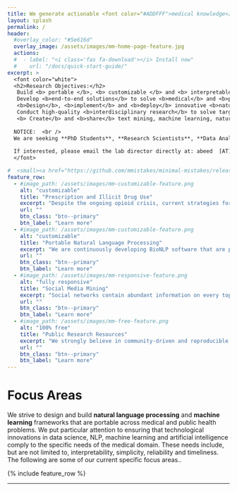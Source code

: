```yaml
---
title: We generate actionable <font color="#ADDFFF">medical knowledge</font> from complex <font color="#ADDFFF">free text</font> data through innovations in <font color="#ADDFFF">data science </font> and <font color="#ADDFFF"> natural language processing </font>
layout: splash
permalink: /
header:
  #overlay_color: "#5e616d"
  overlay_image: /assets/images/mm-home-page-feature.jpg
  actions:
  #  - label: "<i class='fas fa-download'></i> Install now"
  #    url: "/docs/quick-start-guide/"
excerpt: >
  <font color="white">
  <h2>Research Objectives:</h2>
   Build <b> portable </b>, <b> customizable </b> and <b> interpretable </b> systems for health-related free text processing. <br />
   Develop <b>end-to-end solutions</b> to solve <b>medical</b> and <b>public health problems</b> of high significance. <br />
   <b>Design</b>, <b>implement</b> and <b>deploy</b> innovative <b>natural language processing</b> and <b>machine learning</b> methods for health-related free text (and other) data. <br />
   Conduct high-quality <b>interdisciplinary research</b> to solve targeted problems in the <b>broader health domain</b> <br />
   <b> Create</b> and <b>share</b> text mining, machine learning, natural language processing and artificial intelligence software solutions that are <b>easily usable</b> by <b>medical and public health domain experts.</b> <br /> <br />
  
  NOTICE:  <br />
  We are seeking **PhD Students**, **Research Scientists**, **Data Analysts** and **Research Assistants**. Areas of interest include: Natural Language Processing, Machine Learning, Social Media Mining, Statistics and Public Health.<br />
  
  If interested, please email the lab director directly at: abeed  [AT]  dbmi.emory.edu 
  </font>

#  <small><a href="https://github.com/mmistakes/minimal-mistakes/releases/tag/4.16.6">Latest release v4.16.6</a></small>
feature_row:
  - #image_path: /assets/images/mm-customizable-feature.png
    alt: "customizable"
    title: "Prescription and Illicit Drug Use"
    excerpt: "Despite the ongoing opioid crisis, current strategies for close-to-real-time monitoring and characterizing drug usage are laggy. <b>We are building methods and tools that leverage data from sources such as social media and electronic health records to generate statistics in close to real time, predict potential future problems, and empower domain experts who are fighting the crisis </b>."
    url: ""
    btn_class: "btn--primary"
    btn_label: "Learn more"
  - #image_path: /assets/images/mm-customizable-feature.png
    alt: "customizable"
    title: "Portable Natural Language Processing"
    excerpt: "We are continuously developing BioNLP software that are portable across medical domain problems, and don't <b>live and die</b> with narrow-scope medical studies. We  implement methods for text classification, information detection and extraction, text representation and normalization, topic analyses and visualization."
    url: ""
    btn_class: "btn--primary"
    btn_label: "Learn more"
  - #image_path: /assets/images/mm-responsive-feature.png
    alt: "fully responsive"
    title: "Social Media Mining"
    excerpt: "Social networks contain abundant information on every topic. Adoption of social media is now at an all-time high, and the number of people using social media continues to grow. We are innovating strategies for curating and utilizing social media data for medical and public health tasks. We are also continuously exploring new uses for social media data."
    url: ""
    btn_class: "btn--primary"
    btn_label: "Learn more"
  - #image_path: /assets/images/mm-free-feature.png
    alt: "100% free"
    title: "Public Research Resources"
    excerpt: "We strongly believe in community-driven and reproducible research. Therefore, we commited to create health text mining resources, data and software, and releasing them publicly to the research community. "
    url: ""
    btn_class: "btn--primary"
    btn_label: "Learn more"      
---
```


<h1>Focus Areas</h1>
<p>We strive to design and build <b>natural language processing</b> and <b> machine learning</b> frameworks that are portable across medical and public health problems. We put particular attention to ensuring that technological innovations in data science, NLP, machine learning and artificial intelligence comply to the specific needs of the medical domain. These needs include, but are not limited to, interpretability, simplicity, reliability and timeliness. The following are some of our current specific focus areas..
  
  <p>
{% include feature_row %}

---
